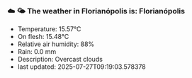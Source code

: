 ### ☁️ 🌤️  The weather in Florianópolis is: Florianópolis

- Temperature: 15.57°C
- On flesh: 15.48°C
- Relative air humidity: 88%
- Rain: 0.0 mm
- Description: Overcast clouds
- last updated: 2025-07-27T09:19:03.578378
